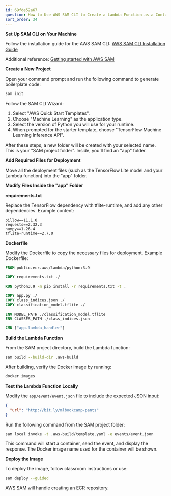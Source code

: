 ```yaml
---
id: 69fde52a67
question: How to Use AWS SAM CLI to Create a Lambda Function as a Container Image
sort_order: 34
---
```


**Set Up SAM CLI on Your Machine**

Follow the installation guide for the AWS SAM CLI: [AWS SAM CLI Installation Guide](https://docs.aws.amazon.com/serverless-application-model/latest/developerguide/install-sam-cli.html)

Additional reference: [Getting started with AWS SAM](https://docs.aws.amazon.com/serverless-application-model/latest/developerguide/serverless-getting-started.html)

**Create a New Project**

Open your command prompt and run the following command to generate boilerplate code:

```bash
sam init
```

Follow the SAM CLI Wizard:

1. Select "AWS Quick Start Templates".
2. Choose "Machine Learning" as the application type.
3. Select the version of Python you will use for your runtime.
4. When prompted for the starter template, choose "TensorFlow Machine Learning Inference API".

After these steps, a new folder will be created with your selected name. This is your "SAM project folder". Inside, you'll find an "app" folder.

**Add Required Files for Deployment**

Move all the deployment files (such as the TensorFlow Lite model and your Lambda function) into the "app" folder.

**Modify Files Inside the "app" Folder**

**requirements.txt**

Replace the TensorFlow dependency with tflite-runtime, and add any other dependencies. Example content:

```
pillow==11.1.0
requests==2.32.3
numpy==1.26.4
tflite-runtime==2.7.0
```

**Dockerfile**

Modify the Dockerfile to copy the necessary files for deployment. Example Dockerfile:

```dockerfile
FROM public.ecr.aws/lambda/python:3.9

COPY requirements.txt ./

RUN python3.9 -m pip install -r requirements.txt -t .

COPY app.py ./
COPY class_indices.json ./
COPY classification_model.tflite ./

ENV MODEL_PATH ./classification_model.tflite
ENV CLASSES_PATH ./class_indices.json

CMD ["app.lambda_handler"]
```

**Build the Lambda Function**

From the SAM project directory, build the Lambda function:

```bash
sam build --build-dir .aws-build
```

After building, verify the Docker image by running:

```bash
docker images
```

**Test the Lambda Function Locally**

Modify the `app/event/event.json` file to include the expected JSON input:

```json
{
  "url": "http://bit.ly/mlbookcamp-pants"
}
```

Run the following command from the SAM project folder:

```bash
sam local invoke -t .aws-build/template.yaml -e events/event.json
```

This command will start a container, send the event, and display the response. The Docker image name used for the container will be shown.

**Deploy the Image**

To deploy the image, follow classroom instructions or use:

```bash
sam deploy --guided
```

AWS SAM will handle creating an ECR repository.